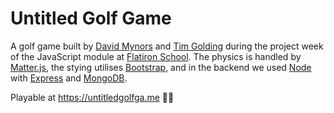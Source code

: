 # Untitled Golf Game

A golf game built by [David Mynors](https://github.com/idmyn) and [Tim Golding](https://github.com/tgolding55) during the project week of the JavaScript module at [Flatiron School](https://flatironschool.com/career-courses/coding-bootcamp/london).
The physics is handled by [Matter.js](https://brm.io/matter-js/), the stying utilises [Bootstrap](https://getbootstrap.com/), and in the backend we used [Node](https://nodejs.org/en/) with [Express](https://expressjs.com/) and [MongoDB](https://www.mongodb.com/).

Playable at https://untitledgolfga.me 🏌️‍♂️